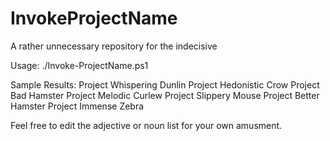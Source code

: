 # InvokeProjectName
A rather unnecessary repository for the indecisive

Usage: ./Invoke-ProjectName.ps1

Sample Results:
Project Whispering Dunlin
Project Hedonistic Crow
Project Bad Hamster
Project Melodic Curlew
Project Slippery Mouse
Project Better Hamster
Project Immense Zebra

Feel free to edit the adjective or noun list for your own amusment.

